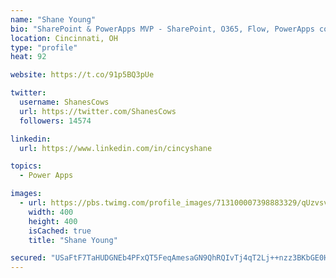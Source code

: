 ```yaml
---
name: "Shane Young"
bio: "SharePoint & PowerApps MVP - SharePoint, O365, Flow, PowerApps consulting? @PowerApps911 | Pure Snark? You found it."
location: Cincinnati, OH
type: "profile"
heat: 92

website: https://t.co/91p5BQ3pUe

twitter:
  username: ShanesCows
  url: https://twitter.com/ShanesCows
  followers: 14574

linkedin:
  url: https://www.linkedin.com/in/cincyshane

topics:
  - Power Apps

images:
  - url: https://pbs.twimg.com/profile_images/713100007398883329/qUzvsvQ3_400x400.jpg
    width: 400
    height: 400
    isCached: true
    title: "Shane Young"

secured: "USaFtF7TaHUDGNEb4PFxQT5FeqAmesaGN9QhRQIvTj4qT2Lj++nzz3BKbGE0HHhJS6G3ZPJU08RkS2PIctFUn9+EDDj631iVgBCHGWcQ8mPxE8K34XChfnbEzmVfX1/QQ2QoW4maNJ9f7dnwqZv8oGrMcWLyEimPP7EVgijANWNqO5ZsTyawokkKdI4tgAHsgwkdbYwBcOGnfEtnel32LV++7koVIDCL57H86vnD1mnXzd3slMzqahMrmCI5HIrl8jgFcss7eLW1+z0kuAsunIvx80oSH7cbhR+pZcK0Bglxq+OquY4cIVsgZDaqqNf+j/dBJoIz8bWPIuMhEEcRypgEUGs2cERo+atTpRMrN6uRK0lJYs8dSw8LwcCXxrIHmsWi6xQLlvXKXvRxBzCkjBz5LqOyXu2T5RJwlTfBKVo=;ukv9gsZ9GCsVFFYehHieXw=="
---
```


